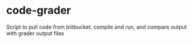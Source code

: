 # code-grader

Script to pull code from biitbucket, compile and run,
and compare output with grader output files